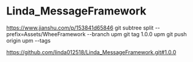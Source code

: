 # Linda_MessageFramework

https://www.jianshu.com/p/153841d65846
git subtree split --prefix=Assets/WheeFramework --branch upm
git tag 1.0.0 upm
git push origin upm --tags

https://github.com/linda012518/Linda_MessageFramework.git#1.0.0